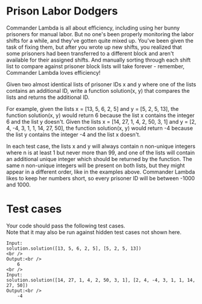 Prison Labor Dodgers
====================

Commander Lambda is all about efficiency, including using her bunny prisoners for manual labor.
But no one's been properly monitoring the labor shifts for a while, and they've gotten quite mixed up.
You've been given the task of fixing them, but after you wrote up new shifts, you realized that some 
prisoners had been transferred to a different block and aren't available for their assigned shifts.
And manually sorting through each shift list to compare against prisoner block lists will take forever - 
remember, Commander Lambda loves efficiency!

Given two almost identical lists of prisoner IDs x and y where one of the lists contains an additional ID,
write a function solution(x, y) that compares the lists and returns the additional ID.

For example, given the lists x = [13, 5, 6, 2, 5] and y = [5, 2, 5, 13], the function solution(x, y) 
would return 6 because the list x contains the integer 6 and the list y doesn't. Given the lists 
x = [14, 27, 1, 4, 2, 50, 3, 1] and y = [2, 4, -4, 3, 1, 1, 14, 27, 50], the function solution(x, y) 
would return -4 because the list y contains the integer -4 and the list x doesn't.

In each test case, the lists x and y will always contain n non-unique integers where n is at least 1 but 
never more than 99, and one of the lists will contain an additional unique integer which should be returned 
by the function.  The same n non-unique integers will be present on both lists, but they might appear in a 
different order, like in the examples above. Commander Lambda likes to keep her numbers short, so every 
prisoner ID will be between -1000 and 1000.

Test cases
==========
Your code should pass the following test cases.<br />
Note that it may also be run against hidden test cases not shown here.

``` Python3
Input:
solution.solution([13, 5, 6, 2, 5], [5, 2, 5, 13])
<br />
Output:<br />
    6
<br />
Input:
solution.solution([14, 27, 1, 4, 2, 50, 3, 1], [2, 4, -4, 3, 1, 1, 14, 27, 50])
Output:<br />
    -4
 ```
